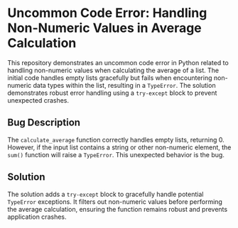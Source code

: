 # Uncommon Code Error: Handling Non-Numeric Values in Average Calculation
This repository demonstrates an uncommon code error in Python related to handling non-numeric values when calculating the average of a list.  The initial code handles empty lists gracefully but fails when encountering non-numeric data types within the list, resulting in a `TypeError`. The solution demonstrates robust error handling using a `try-except` block to prevent unexpected crashes.

## Bug Description
The `calculate_average` function correctly handles empty lists, returning 0. However, if the input list contains a string or other non-numeric element, the `sum()` function will raise a `TypeError`. This unexpected behavior is the bug.

## Solution
The solution adds a `try-except` block to gracefully handle potential `TypeError` exceptions. It filters out non-numeric values before performing the average calculation, ensuring the function remains robust and prevents application crashes.